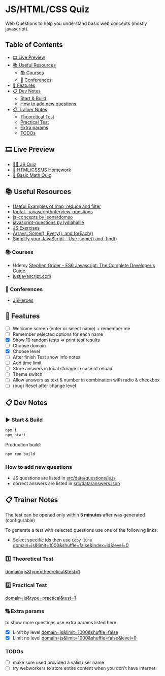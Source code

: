 # JS/HTML/CSS Quiz

Web Questions to help you understand basic web concepts (mostly javascript).

## Table of Contents

<!-- START doctoc generated TOC please keep comment here to allow auto update -->
<!-- DON'T EDIT THIS SECTION, INSTEAD RE-RUN doctoc TO UPDATE -->


- [🎞 Live Preview](#-live-preview)
- [📚 Useful Resources](#-useful-resources)
  - [📚 Courses](#-courses)
  - [🎥 Conferences](#-conferences)
- [💠 Features](#-features)
- [📋 Dev Notes](#-dev-notes)
  - [Start & Build](#start--build)
  - [How to add new questions](#how-to-add-new-questions)
- [📋 Trainer Notes](#-trainer-notes)
  - [Theoretical Test](#theoretical-test)
  - [Practical Test](#practical-test)
  - [Extra params](#extra-params)
  - [TODOs](#todos)

<!-- END doctoc generated TOC please keep comment here to allow auto update -->

## 🎞 Live Preview

- [👩‍💻 JS Quiz](https://nmatei.github.io/simple-quiz-app/?domain=js&level=5)
- [📗 HTML/CSS/JS Homework](https://nmatei.github.io/simple-quiz-app/?domain=js-homework&level=10)
- [🧮 Basic Math Quiz](https://nmatei.github.io/simple-quiz-app/?domain=math&level=22)

## 📚 Useful Resources

- [Useful Examples of map, reduce and filter](https://link.medium.com/XezVbaWgNT)
- [toptal - javascript/interview-questions](https://www.toptal.com/javascript/interview-questions)
- [js-concepts by leonardomso](https://github.com/leonardomso/33-js-concepts#1-call-stack)
- [javascript-questions by lydiahallie](https://github.com/lydiahallie/javascript-questions/blob/master/README.md)
- [JS Exercises](https://ydkjs-exercises.com/)
- [Arrays: Some(), Every(), and forEach()](https://levelup.gitconnected.com/javascript-array-some-vs-every-vs-foreach-knowledge-scoops-81dfe43369c6)
- [Simplify your JavaScript – Use .some() and .find()](https://medium.com/poka-techblog/simplify-your-javascript-use-some-and-find-f9fb9826ddfd)

### 📚 Courses

- Udemy [Stephen Grider - ES6 Javascript: The Complete Developer's Guide](https://www.udemy.com/course/javascript-es6-tutorial/#overview)
- [justjavascript.com](https://justjavascript.com/)

### 🎥 Conferences

- [JSHeroes](https://www.youtube.com/c/JSHeroes)

## 💠 Features

- [ ] Welcome screen (enter or select name) + remember me
- [ ] Remember selected options for each name
- [x] Show 10 random tests => print test results
- [ ] Choose domain
- [x] Choose level
- [ ] After finish Test show info notes
- [ ] Add time limit
- [ ] Store answers in local storage in case of reload
- [ ] Theme switch
- [ ] Allow answers as text & number in combination with radio & checkbox
- [ ] (bug) Reset after change level

## 📋 Dev Notes

### ▶ Start & Build

```sh
npm i
npm start
```

Production build:

```sh
npm run build
```

### How to add new questions

- JS questions are listed in [src/data/questions/js.js](src/data/questions/js.js)
- correct answers are listed in [src/data/answers.json](src/data/answers.json)

## 📋 Trainer Notes

The test can be opened only within **5 minutes** after was generated (configurable)

To generate a test with selected questions use one of the following links:

- Select specific ids then use `Copy ID's` [domain=js&limit=1000&shuffle=false&index=id&level=0](https://nmatei.github.io/simple-quiz-app/?domain=js&limit=1000&shuffle=false&index=id&level=0)

### 1️⃣ Theoretical Test

[domain=js&type=theoretical&test=1](https://nmatei.github.io/simple-quiz-app/?domain=js&type=theoretical&test=1)

### 2️⃣ Practical Test

[domain=js&type=practical&test=1](https://nmatei.github.io/simple-quiz-app/?domain=js&type=practical&test=1)

### 🔠 Extra params

to show more questions use extra params listed here

- [x] Limit by level [domain=js&limit=1000&shuffle=false](https://nmatei.github.io/simple-quiz-app/?domain=js&limit=100&shuffle=false)
- [x] Limit no level [domain=js&limit=1000&shuffle=false&level=0](https://nmatei.github.io/simple-quiz-app/?domain=js&limit=100&shuffle=false&level=0)

### TODOs

- [ ] make sure used provided a valid user name
- [ ] try webworkers to store entire content when you don't have internet
